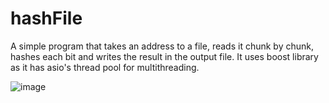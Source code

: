 # hashFile
A simple program that takes an address to a file, reads it chunk by chunk, hashes each bit and writes the result in the output file. It uses boost library as it has asio's thread pool for multithreading.

![image](https://user-images.githubusercontent.com/96058413/167271512-bc2d9c45-2222-4351-966a-8d4d5b9852f5.png)
